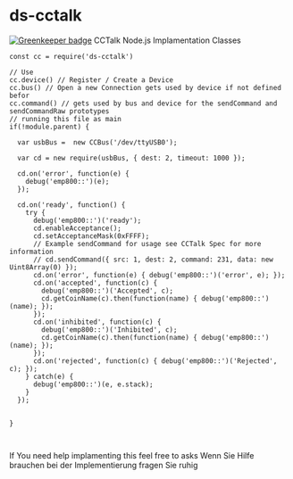# ds-cctalk

[![Greenkeeper badge](https://badges.greenkeeper.io/direktspeed/ds-cctalk.svg)](https://greenkeeper.io/)
CCTalk Node.js Implamentation Classes
```
const cc = require('ds-cctalk')

// Use
cc.device() // Register / Create a Device
cc.bus() // Open a new Connection gets used by device if not defined befor
cc.command() // gets used by bus and device for the sendCommand and sendCommandRaw prototypes
// running this file as main
if(!module.parent) {

  var usbBus =  new CCBus('/dev/ttyUSB0');

  var cd = new require(usbBus, { dest: 2, timeout: 1000 });

  cd.on('error', function(e) {
    debug('emp800::')(e);
  });

  cd.on('ready', function() {
    try {
      debug('emp800::')('ready');
      cd.enableAcceptance();
      cd.setAcceptanceMask(0xFFFF);
      // Example sendCommand for usage see CCTalk Spec for more information
      // cd.sendCommand({ src: 1, dest: 2, command: 231, data: new Uint8Array(0) });
      cd.on('error', function(e) { debug('emp800::')('error', e); });
      cd.on('accepted', function(c) {
        debug('emp800::')('Accepted', c);
        cd.getCoinName(c).then(function(name) { debug('emp800::')(name); });
      });
      cd.on('inhibited', function(c) {
        debug('emp800::')('Inhibited', c);
        cd.getCoinName(c).then(function(name) { debug('emp800::')(name); });
      });
      cd.on('rejected', function(c) { debug('emp800::')('Rejected', c); });
    } catch(e) {
      debug('emp800::')(e, e.stack);
    }
  });


}



```


If You need help implamenting this feel free to asks
Wenn Sie Hilfe brauchen bei der Implementierung fragen Sie ruhig
